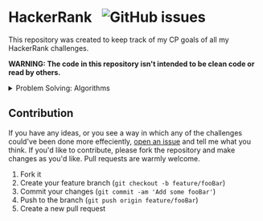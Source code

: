 # HackerRank &nbsp; ![GitHub issues](https://img.shields.io/github/issues/Codedreamer06/HackerRank)

This repository was created to keep track of my CP goals of all my HackerRank challenges.

**WARNING: The code in this repository isn't intended to be clean code or read by others.**

<details>
<summary>Problem Solving: Algorithms</summary>
<p>

## Easy
- [x] Solve Me First
- [x] Simple Array Sum
- [x] Compare the Triplets
- [x] A Very Big Sum
- [x] Diagonal Difference
- [x] Plus Minus
- [x] Staircase
- [x] Mini-Max Sum
- [x] Birthday Cake Candles
- [ ] Time Conversion
- [x] Grading Students
- [x] Apple and Orange
- [x] Number Line Jumps
- [x] Between Two Sets
- [x] Breaking the Records
- [x] Subarray Division
- [ ] Divisible Sum Pairs
- [x] Migratory Birds
- [ ] Day of the Programmer
- [x] Bill Division
- [x] Sales by Match
- [x] Drawing Book
- [x] Counting Valleys
- [ ] Electronics Shop
- [ ] Cats and a Mouse
- [ ] Picking Numbers
- [ ] The Hurdle Race
- [ ] Designer PDF Viewer
- [ ] Utopian Tree
- [ ] Angry Professor
- [ ] Beautiful Days at the Movies
- [ ] Viral Advertising
- [ ] Save the Prisoner!
- [ ] Circular Array Rotation
- [ ] Sequence Equation
- [ ] Jumping on the Clouds: Revisited
- [ ] Find Digits
- [ ] Append and Delete
- [ ] Sherlock and Squares
- [ ] Library Fine
- [ ] Cut the sticks
- [ ] Repeated String
- [ ] Jumping on the Clouds
- [ ] Equalize the Array
- [ ] ACM ICPC Team
- [ ] Taum and B'day
- [ ] Modified Kaprekar Numbers
- [ ] Beautiful Triplets
- [ ] Minimum Distances
- [ ] Halloween Sale
- [ ] Chocolate Feast
- [ ] Service Lane
- [ ] Lisa's Workbook
- [ ] Flatland Space Stations
- [ ] Fair Rations
- [ ] Cavity Map
- [ ] Manasa and Stones
- [ ] Happy Ladybugs
- [ ] Strange Counter
- [ ] Big Sorting
- [ ] Super Reduced String
- [ ] Intro to Tutorial Challenges
- [ ] CamelCase
- [ ] Insertion Sort - Part 1
- [ ] Strong Password
- [ ] Two Characters
- [ ] Insertion Sort - Part 2
- [ ] Correctness and the Loop Invariant
- [ ] Caesar Cipher
- [ ] Mars Exploration
- [ ] Running Time of Algorithms
- [ ] HackerRank in a String!
- [ ] Quicksort 1 - Partition
- [ ] Pangrams
- [ ] Weighted Uniform Strings
- [ ] Separate the Numbers
- [ ] Funny String
- [ ] Counting Sort 1
- [ ] Counting Sort 2
- [ ] Gemstones
- [ ] Alternating Characters
- [ ] Beautiful Binary String
- [ ] Closest Numbers
- [ ] The Love-Letter Mystery
- [ ] Find the Median
- [ ] Palindrome Index
- [ ] Anagram
- [ ] Making Anagrams
- [ ] Game of Thrones - I
- [ ] Two Strings
- [ ] String Construction
- [ ] Ice Cream Parlor
- [ ] Missing Numbers
- [ ] Sherlock and Array
- [ ] Minimum Absolute Difference in an Array
- [ ] Marc's Cakewalk
- [ ] Grid Challenge
- [ ] Luck Balance
- [ ] Maximum Perimeter Triangle
- [ ] Beautiful Pairs
- [ ] Sherlock and The Beast
- [ ] Priyanka and Toys
- [ ] Largest Permutation
- [ ] Mark and Toys
- [ ] Jim and the Orders
- [ ] Permuting Two Arrays
- [ ] Lonely Integer
- [ ] Maximizing XOR
- [ ] Sum vs XOR
- [ ] Flipping bits
- [ ] Game of Stones
- [ ] Tower Breakers
- [ ] A Chessboard Game
- [ ] Introduction to Nim Game
- [ ] Misère Nim
- [ ] Nimble Game
- [ ] Poker Nim
- [ ] XOR Strings
- [ ] Smart Number

## Medium
- [ ] Forming a Magic Square
- [ ] Climbing the Leaderboard
- [ ] Extra Long Factorials
- [ ] Non-Divisible Subset
- [ ] Queen's Attack II
- [ ] Organizing Containers of Balls
- [ ] Encryption
- [ ] Bigger is Greater
- [ ] The Time in Words
- [ ] The Grid Search
- [ ] 3D Surface Area
- [ ] Absolute Permutation
- [ ] The Bomberman Game
- [ ] Ema's Supercomputer
- [ ] Larry's Array
- [ ] Almost Sorted
- [ ] The Full Counting Sort
- [ ] Fraudulent Activity Notifications
- [ ] Lily's Homework
- [ ] Sherlock and the Valid String
- [ ] Highest Value Palindrome
- [ ] Maximum Palindromes
- [ ] Sherlock and Anagrams
- [ ] Common Child
- [ ] Bear and Steady Gene
- [ ] Hackerland Radio Transmitters
- [ ] Gridland Metro
- [ ] KnightL on a Chessboard
- [ ] Minimum Loss
- [ ] Pairs
- [ ] Connected Cells in a Grid
- [ ] Short Palindrome
- [ ] Count Luck
- [ ] Cut the Tree
- [ ] Gena Playing Hanoi
- [ ] Beautiful Quadruples
- [ ] Red Knight's Shortest Path
- [ ] Roads and Libraries
- [ ] Journey to the Moon
- [ ] Synchronous Shopping
- [ ] Breadth First Search: Shortest Reach
- [ ] Kruskal (MST): Really Special Subtree
- [ ] Even Tree
- [ ] Snakes and Ladders: The Quickest Way Up
- [ ] The Story of a Tree
- [ ] Prim's (MST) : Special Subtree
- [ ] Clique
- [ ] Minimum Penalty Path
- [ ] Jack goes to Rapture
- [ ] Crab Graphs
- [ ] Jeanie's Route
- [ ] Roads in HackerLand
- [ ] Rust & Murderer
- [ ] Candies
- [ ] Greedy Florist
- [ ] Max Min
- [ ] Goodland Electricity
- [ ] Cloudy Day
- [ ] Lena Sort
- [ ] The Coin Change Problem
- [ ] Equal
- [ ] Flipping the Matrix
- [ ] Sherlock and Cost
- [ ] Gaming Array
- [ ] New Year Chaos
- [ ] Construct the Array
- [ ] Bonetrousle
- [ ] Kingdom Division
- [ ] Sam and substrings
- [ ] Fibonacci Modified
- [ ] Abbreviation
- [ ] Prime XOR
- [ ] Fair Cut
- [ ] The Maximum Subarray
- [ ] Prime Digit Sums
- [ ] HackerRank City
- [ ] Summing Pieces
- [ ] Mr K marsh
- [ ] Substring Diff
- [ ] Xor and Sum
- [ ] Lego Blocks
- [ ] Stock Maximize
- [ ] Two Robots
- [ ] Cut Tree
- [ ] Wet Shark and Two Subsequences
- [ ] Nikita and the Game
- [ ] Mandragora Forest
- [ ] Red John is Back
- [ ] LCS Returns
- [ ] Grid Walking
- [ ] Knapsack
- [ ] Bricks Game
- [ ] Coin on the Table
- [ ] The Longest Common Subsequence
- [ ] Play with words
- [ ] Counting Special Sub-Cubes
- [ ] Interval Selection
- [ ] The Indian Job
- [ ] Travel around the world
- [ ] Candles Counting
- [ ] Swap Permutation
- [ ] Extremum Permutations
- [ ] Counter game
- [ ] Xor-sequence
- [ ] The Great XOR
- [ ] Yet Another Minimax Problem
- [ ] Sansa and XOR
- [ ] AND Product
- [ ] Winning Lottery Ticket
- [ ] Cipher
- [ ] What's Next?
- [ ] A or B
- [ ] The Power Sum
- [ ] Crossword Puzzle
- [ ] Recursive Digit Sum
- [ ] Simplified Chess Engine
- [ ] Password Cracker
- [ ] Stone Division, Revisited
- [ ] Alice and Bob's Silly Game
- [ ] Tower Breakers, Revisited!
- [ ] Tower Breakers, Again!
- [ ] Zero-Move Nim
- [ ] Chessboard Game, Again!
- [ ] Digits Square Board
- [ ] Fun Game
- [ ] Chocolate in Box
- [ ] Kitty and Katty
- [ ] Powers Game
- [ ] Deforestation
- [ ] Bob and Ben
- [ ] Tower Breakers - The Final Battle
- [ ] Permutation game
- [ ] Play on benders
- [ ] New Year Game
- [ ] Vertical Rooks
- [ ] A stones game
- [ ] Prime Dates
- [ ] Minimum Operations
- [ ] Zig Zag Sequence

</p>
</details>

## Contribution

If you have any ideas, or you see a way in which any of the challenges could've been done more effeciently, [open an issue](https://github.com/CodeDreamer06/HackerRank/issues/new) and tell me what you think. If you'd like to contribute, please fork the repository and make changes as you'd like. Pull requests are warmly welcome.

1. Fork it
2. Create your feature branch (`git checkout -b feature/fooBar`)
3. Commit your changes (`git commit -am 'Add some fooBar'`)
4. Push to the branch (`git push origin feature/fooBar`)
5. Create a new pull request
